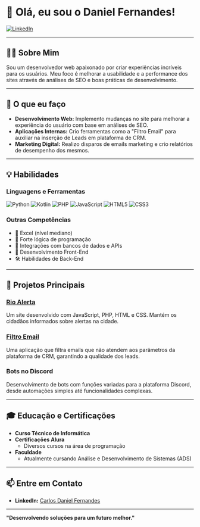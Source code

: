 
# 👋 Olá, eu sou o Daniel Fernandes!

[![LinkedIn](https://img.shields.io/badge/LinkedIn-blue?logo=linkedin&logoColor=white)](https://www.linkedin.com/in/carlos-daniel-fernandes-327138188/)

---

## 🧑‍💻 Sobre Mim

Sou um desenvolvedor web apaixonado por criar experiências incríveis para os usuários. Meu foco é melhorar a usabilidade e a performance dos sites através de análises de SEO e boas práticas de desenvolvimento. 

---

## 🚀 O que eu faço

- **Desenvolvimento Web:** Implemento mudanças no site para melhorar a experiência do usuário com base em análises de SEO.
- **Aplicações Internas:** Crio ferramentas como a "Filtro Email" para auxiliar na inserção de Leads em plataforma de CRM.
- **Marketing Digital:** Realizo disparos de emails marketing e crio relatórios de desempenho dos mesmos.

---

## 💡 Habilidades

### Linguagens e Ferramentas
![Python](https://img.shields.io/badge/Python-3776AB?style=for-the-badge&logo=python&logoColor=white)
![Kotlin](https://img.shields.io/badge/Kotlin-0095D5?style=for-the-badge&logo=kotlin&logoColor=white)
![PHP](https://img.shields.io/badge/PHP-777BB4?style=for-the-badge&logo=php&logoColor=white)
![JavaScript](https://img.shields.io/badge/JavaScript-F7DF1E?style=for-the-badge&logo=javascript&logoColor=black)
![HTML5](https://img.shields.io/badge/HTML5-E34F26?style=for-the-badge&logo=html5&logoColor=white)
![CSS3](https://img.shields.io/badge/CSS3-1572B6?style=for-the-badge&logo=css3&logoColor=white)

### Outras Competências
- 💼 Excel (nível mediano)
- 🧠 Forte lógica de programação
- 🔗 Integrações com bancos de dados e APIs
- 🎨 Desenvolvimento Front-End
- 🛠️ Habilidades de Back-End

---

## 🌟 Projetos Principais

### [Rio Alerta](https://github.com/seu-usuario/rio-alerta)
Um site desenvolvido com JavaScript, PHP, HTML e CSS. Mantém os cidadãos informados sobre alertas na cidade.

### [Filtro Email](https://github.com/seu-usuario/filtro-email)
Uma aplicação que filtra emails que não atendem aos parâmetros da plataforma de CRM, garantindo a qualidade dos leads.

### Bots no Discord
Desenvolvimento de bots com funções variadas para a plataforma Discord, desde automações simples até funcionalidades complexas.

---

## 🎓 Educação e Certificações

- **Curso Técnico de Informática**
- **Certificações Alura**
  - Diversos cursos na área de programação
- **Faculdade**
  - Atualmente cursando Análise e Desenvolvimento de Sistemas (ADS)

---

## 📫 Entre em Contato

- **LinkedIn:** [Carlos Daniel Fernandes](https://www.linkedin.com/in/carlos-daniel-fernandes-327138188/)

---

**"Desenvolvendo soluções para um futuro melhor."**
